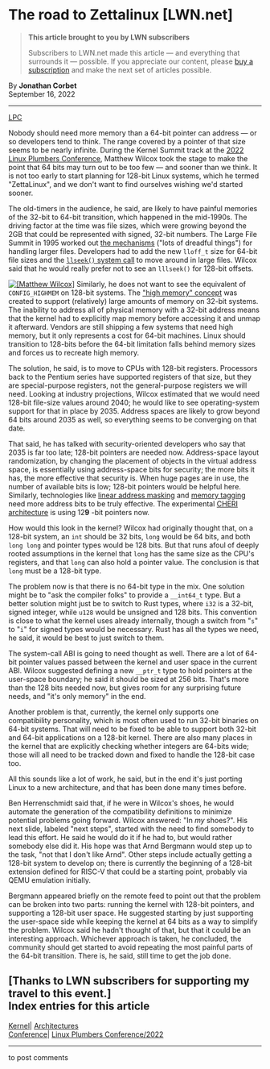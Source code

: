 # The road to Zettalinux [LWN.net]

> **This article brought to you by LWN subscribers**
> 
> Subscribers to LWN.net made this article — and everything that surrounds it — possible. If you appreciate our content, please [buy a subscription](/Promo/nst-nag3/subscribe) and make the next set of articles possible. 

By **Jonathan Corbet**  
September 16, 2022 

* * *

[LPC](/Archives/ConferenceByYear/#2022-Linux_Plumbers_Conference)

Nobody should need more memory than a 64-bit pointer can address — or so developers tend to think. The range covered by a pointer of that size seems to be nearly infinite. During the Kernel Summit track at the [2022 Linux Plumbers Conference](https://lpc.events/), Matthew Wilcox took the stage to make the point that 64 bits may turn out to be too few — and sooner than we think. It is not too early to start planning for 128-bit Linux systems, which he termed "ZettaLinux", and we don't want to find ourselves wishing we'd started sooner. 

The old-timers in the audience, he said, are likely to have painful memories of the 32-bit to 64-bit transition, which happened in the mid-1990s. The driving factor at the time was file sizes, which were growing beyond the 2GB that could be represented with signed, 32-bit numbers. The Large File Summit in 1995 worked out [the mechanisms](https://www.opengroup.org/platform/lfs.html) ("lots of dreadful things") for handling larger files. Developers had to add the new `lloff_t` size for 64-bit file sizes and the [`llseek()` system call](https://man7.org/linux/man-pages/man2/llseek.2.html) to move around in large files. Wilcox said that he would really prefer not to see an `lllseek()` for 128-bit offsets. 

[![\[Matthew Wilcox\]](https://static.lwn.net/images/conf/2022/lpc/MatthewWilcox-sm.png)](/Articles/908089/) Similarly, he does not want to see the equivalent of `CONFIG_HIGHMEM` on 128-bit systems. The ["high memory" concept](/Articles/813201/) was created to support (relatively) large amounts of memory on 32-bit systems. The inability to address all of physical memory with a 32-bit address means that the kernel had to explicitly map memory before accessing it and unmap it afterward. Vendors are still shipping a few systems that need high memory, but it only represents a cost for 64-bit machines. Linux should transition to 128-bits before the 64-bit limitation falls behind memory sizes and forces us to recreate high memory. 

The solution, he said, is to move to CPUs with 128-bit registers. Processors back to the Pentium series have supported registers of that size, but they are special-purpose registers, not the general-purpose registers we will need. Looking at industry projections, Wilcox estimated that we would need 128-bit file-size values around 2040; he would like to see operating-system support for that in place by 2035. Address spaces are likely to grow beyond 64 bits around 2035 as well, so everything seems to be converging on that date. 

That said, he has talked with security-oriented developers who say that 2035 is far too late; 128-bit pointers are needed now. Address-space layout randomization, by changing the placement of objects in the virtual address space, is essentially using address-space bits for security; the more bits it has, the more effective that security is. When huge pages are in use, the number of available bits is low; 128-bit pointers would be helpful here. Similarly, technologies like [linear address masking](/Articles/902094/) and [memory tagging](/Articles/834289/) need more address bits to be truly effective. The experimental [CHERI architecture](https://www.cl.cam.ac.uk/research/security/ctsrd/cheri/) is using 12**9** -bit pointers now. 

How would this look in the kernel? Wilcox had originally thought that, on a 128-bit system, an `int` should be 32 bits, `long` would be 64 bits, and both `long long` and pointer types would be 128 bits. But that runs afoul of deeply rooted assumptions in the kernel that `long` has the same size as the CPU's registers, and that `long` can also hold a pointer value. The conclusion is that `long` must be a 128-bit type. 

The problem now is that there is no 64-bit type in the mix. One solution might be to "ask the compiler folks" to provide a `__int64_t` type. But a better solution might just be to switch to Rust types, where `i32` is a 32-bit, signed integer, while `u128` would be unsigned and 128 bits. This convention is close to what the kernel uses already internally, though a switch from "`s`" to "`i`" for signed types would be necessary. Rust has all the types we need, he said, it would be best to just switch to them. 

The system-call ABI is going to need thought as well. There are a lot of 64-bit pointer values passed between the kernel and user space in the current ABI. Wilcox suggested defining a new `__ptr_t` type to hold pointers at the user-space boundary; he said it should be sized at 256 bits. That's more than the 128 bits needed now, but gives room for any surprising future needs, and "it's only memory" in the end. 

Another problem is that, currently, the kernel only supports one compatibility personality, which is most often used to run 32-bit binaries on 64-bit systems. That will need to be fixed to be able to support both 32-bit and 64-bit applications on a 128-bit kernel. There are also many places in the kernel that are explicitly checking whether integers are 64-bits wide; those will all need to be tracked down and fixed to handle the 128-bit case too. 

All this sounds like a lot of work, he said, but in the end it's just porting Linux to a new architecture, and that has been done many times before. 

Ben Herrenschmidt said that, if he were in Wilcox's shoes, he would automate the generation of the compatibility definitions to minimize potential problems going forward. Wilcox answered: "In _my_ shoes?". His next slide, labeled "next steps", started with the need to find somebody to lead this effort. He said he would do it if he had to, but would rather somebody else did it. His hope was that Arnd Bergmann would step up to the task, "not that I don't like Arnd". Other steps include actually getting a 128-bit system to develop on; there is currently the beginning of a 128-bit extension defined for RISC-V that could be a starting point, probably via QEMU emulation initially. 

Bergmann appeared briefly on the remote feed to point out that the problem can be broken into two parts: running the kernel with 128-bit pointers, and supporting a 128-bit user space. He suggested starting by just supporting the user-space side while keeping the kernel at 64 bits as a way to simplify the problem. Wilcox said he hadn't thought of that, but that it could be an interesting approach. Whichever approach is taken, he concluded, the community should get started to avoid repeating the most painful parts of the 64-bit transition. There is, he said, still time to get the job done. 

[Thanks to LWN subscribers for supporting my travel to this event.]  
Index entries for this article  
---  
[Kernel](/Kernel/Index)| [Architectures](/Kernel/Index#Architectures)  
[Conference](/Archives/ConferenceIndex/)| [Linux Plumbers Conference/2022](/Archives/ConferenceIndex/#Linux_Plumbers_Conference-2022)  
  


* * *

to post comments 
